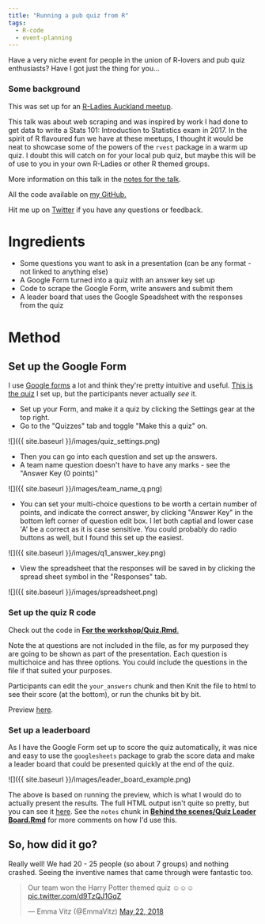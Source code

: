 ```yaml
---
title: "Running a pub quiz from R"
tags:
  - R-code
  - event-planning
---
```


Have a very niche event for people in the union of R-lovers and pub quiz enthusiasts? Have I got just the thing for you...

### Some background
This was set up for an [R-Ladies Auckland meetup](https://www.meetup.com/rladies-auckland/events/250117268/).

This talk was about web scraping and was inspired by work I had done to get data to write a Stats 101: Introduction to Statistics exam in 2017. In the spirit of R flavoured fun we have at these meetups, I thought it would be neat to showcase some of the powers of the `rvest` package in a warm up quiz. I doubt this will catch on for your local pub quiz, but maybe this will be of use to you in your own R-Ladies or other R themed groups. 

More information on this talk in the [notes for the talk](http://www.dataembassy.co.nz/links).

All the code available on [my GitHub.](https://github.com/elb0/hpff-rladies-auck)

Hit me up on [Twitter](https://www.twitter.com/Liza_Bolton) if you have any questions or feedback.

# Ingredients
* Some questions you want to ask in a presentation (can be any format - not linked to anything else)
* A Google Form turned into a quiz with an answer key set up
* Code to scrape the Google Form, write answers and submit them
* A leader board that uses the Google Speadsheet with the responses from the quiz

# Method

## Set up the Google Form

I use [Google forms](https://docs.google.com/forms) a lot and think they're pretty intuitive and useful. [This is the quiz](https://docs.google.com/forms/d/e/1FAIpQLSfvhpZ0LKuUzA0ZRnpIcrzl4JX7eOa111bmsESN54-0mf8Qrw/viewform?usp=sf_link) I set up, but the participants never actually *see* it.

* Set up your Form, and make it a quiz by clicking the Settings gear at the top right.
* Go to the "Quizzes" tab and toggle "Make this a quiz" on.

![]({{ site.baseurl }}/images/quiz_settings.png)

* Then you can go into each question and set up the answers.
* A team name question doesn't have to have any marks - see the "Answer Key (0 points)"

![]({{ site.baseurl }}/images/team_name_q.png)

* You can set your multi-choice questions to be worth a certain number of points, and indicate the correct answer, by clicking "Answer Key" in the bottom left corner of question edit box. I let both captial and lower case 'A' be a correct as it is case sensitive. You could probably do radio buttons as well, but I found this set up the easiest.

![]({{ site.baseurl }}/images/q1_answer_key.png)

* View the spreadsheet that the responses will be saved in by clicking the spread sheet symbol in the "Responses" tab. 


![]({{ site.baseurl }}/images/spreadsheet.png)

### Set up the quiz R code

Check out the code in [**For the workshop/Quiz.Rmd**.](https://github.com/elb0/hpff-rladies-auck/tree/master/For%20use%20in%20workshop)

Note the at questions are not included in the file, as for my purposed they are going to be shown as part of the presentation. Each question is multichoice and has three options. You could include the questions in the file if that suited your purposes.

Participants can edit the `your_answers` chunk and then Knit the file to html to see their score (at the bottom), or run the chunks bit by bit.

Preview [here](http://htmlpreview.github.io/?https://github.com/elb0/hpff-rladies-auck/blob/master/For%20use%20in%20workshop/Quiz.html).


### Set up a leaderboard

As I have the Google Form set up to score the quiz automatically, it was nice and easy to use the `googlesheets` package to grab the score data and make a leader board that could be presented quickly at the end of the quiz.


![]({{ site.baseurl }}/images/leader_board_example.png)

The above is based on running the preview, which is what I would do to actually present the results. The full HTML output isn't quite so pretty, but you can see it [here](http://htmlpreview.github.io/?https://github.com/elb0/hpff-rladies-auck/blob/master/Behind%20the%20scenes/Quiz%20Leader%20Board.nb.html). See the `notes` chunk in [**Behind the scenes/Quiz Leader Board.Rmd**](https://github.com/elb0/hpff-rladies-auck/tree/master/Behind%20the%20scenes) for more comments on how I'd use this.

## So, how did it go?

Really well! We had 20 - 25 people (so about 7 groups) and nothing crashed. Seeing the inventive names that came through were fantastic too.


<blockquote class="twitter-tweet" data-conversation="none" data-lang="en"><p lang="en" dir="ltr">Our team won the Harry Potter themed quiz ☺️☺️☺️ <a href="https://t.co/d9TzQJ1GqZ">pic.twitter.com/d9TzQJ1GqZ</a></p>&mdash; Emma Vitz (@EmmaVitz) <a href="https://twitter.com/EmmaVitz/status/998820779704795136?ref_src=twsrc%5Etfw">May 22, 2018</a></blockquote>
<script async src="https://platform.twitter.com/widgets.js" charset="utf-8"></script>
